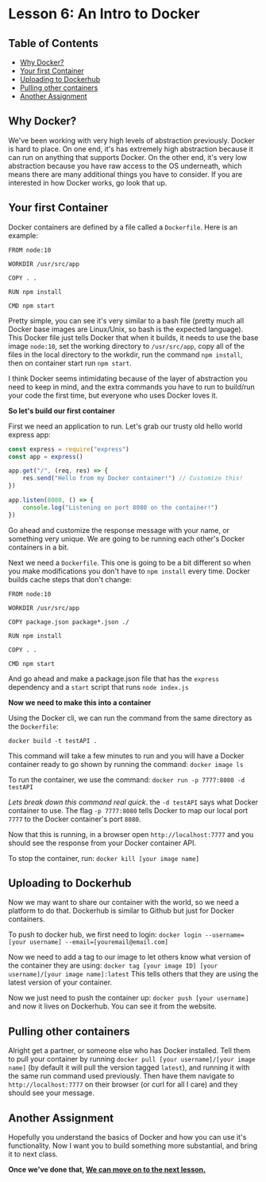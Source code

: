 # Lesson 6: An Intro to Docker <!-- omit in toc -->

## Table of Contents <!-- omit in toc -->

- [Why Docker?](#why-docker)
- [Your first Container](#your-first-container)
- [Uploading to Dockerhub](#uploading-to-dockerhub)
- [Pulling other containers](#pulling-other-containers)
- [Another Assignment](#another-assignment)

## Why Docker?

We've been working with very high levels of abstraction previously. Docker is hard to place. On one end, it's has extremely high abstraction because it can run on anything that supports Docker. On the other end, it's very low abstraction because you have raw access to the OS underneath, which means there are many additional things you have to consider. If you are interested in how Docker works, go look that up.

## Your first Container

Docker containers are defined by a file called a `Dockerfile`. Here is an example:

```docker
FROM node:10

WORKDIR /usr/src/app

COPY . .

RUN npm install

CMD npm start
```

Pretty simple, you can see it's very similar to a bash file (pretty much all Docker base images are Linux/Unix, so bash is the expected language). This Docker file just tells Docker that when it builds, it needs to use the base image `node:10`, set the working directory to `/usr/src/app`, copy all of the files in the local directory to the workdir, run the command `npm install`, then on container start run `npm start`.

I think Docker seems intimidating because of the layer of abstraction you need to keep in mind, and the extra commands you have to run to build/run your code the first time, but everyone who uses Docker loves it.

**So let's build our first container**

First we need an application to run. Let's grab our trusty old hello world express app:

```js
const express = require("express")
const app = express()

app.get("/", (req, res) => {
    res.send("Hello from my Docker container!") // Customize this!
})

app.listen(8080, () => {
    console.log("Listening on port 8080 on the container!")
})
```

Go ahead and customize the response message with your name, or something very unique. We are going to be running each other's Docker containers in a bit.

Next we need a `Dockerfile`. This one is going to be a bit different so when you make modifications you don't have to `npm install` every time. Docker builds cache steps that don't change:

```Docker
FROM node:10

WORKDIR /usr/src/app

COPY package.json package*.json ./

RUN npm install

COPY . .

CMD npm start
```

And go ahead and make a package.json file that has the `express` dependency and a `start` script that runs `node index.js`

**Now we need to make this into a container**

Using the Docker cli, we can run the command from the same directory as the `Dockerfile`:

`docker build -t testAPI .`

This command will take a few minutes to run and you will have a Docker container ready to go shown by running the command: `docker image ls`

To run the container, we use the command: `docker run -p 7777:8080 -d testAPI`

_Lets break down this command real quick_. the `-d testAPI` says what Docker container to use. The flag `-p 7777:8080` tells Docker to map our local port `7777` to the Docker container's port `8080`.

Now that this is running, in a browser open `http://localhost:7777` and you should see the response from your Docker container API.

To stop the container, run: `docker kill [your image name]`

## Uploading to Dockerhub

Now we may want to share our container with the world, so we need a platform to do that. Dockerhub is similar to Github but just for Docker containers.

To push to docker hub, we first need to login: `docker login --username=[your username] --email=[youremail@email.com]`

Now we need to add a tag to our image to let others know what version of the container they are using:
`docker tag [your image ID] [your username]/[your image name]:latest` This tells others that they are using the latest version of your container.

Now we just need to push the container up: `docker push [your username]` and now it lives on Dockerhub. You can see it from the website.

## Pulling other containers

Alright get a partner, or someone else who has Docker installed. Tell them to pull your container by running `docker pull [your username]/[your image name]` (by default it will pull the version tagged `latest`), and running it with the same run command used previously. Then have them navigate to `http://localhost:7777` on their browser (or curl for all I care) and they should see your message.

## Another Assignment

Hopefully you understand the basics of Docker and how you can use it's functionality. Now I want you to build something more substantial, and bring it to next class.

**Once we've done that, [We can move on to the next lesson.]()**
